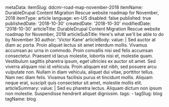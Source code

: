 metaData:
    itemSlug: ddcmr-road-map-november-2018
    itemName: DurableDrupal Content Migration Rescue website roadmap for November, 2018
    itemType: article
    language: en-US
    disabled: false
    published: true
    publishedDate: '2018-10-30'
    createdDate: '2018-10-30'
    modifiedDate: '2018-10-30'
articleTitle: DurableDrupal Content Migration Rescue website roadmap for November, 2018
articleSubTitle: Here's what we'll be able to do by November 30
author: 'Victor Kane'
articleBody:
    value: |
        Sed auctor at diam ac porta. Proin aliquet lectus sit amet interdum mollis. Vivamus accumsan ac urna in commodo. Proin convallis nisi sed felis accumsan consectetur. Praesent id lacus molestie, lobortis nisi et, molestie quam. Vestibulum sagittis pharetra ipsum, eget ultricies ex auctor sit amet. Sed viverra aliquam nisi id vehicula. Proin aliquam est nibh, sed posuere arcu vulputate non. Nullam in diam vehicula, aliquet dui vitae, porttitor tellus. Nam nec diam felis. Vivamus facilisis purus et tincidunt mollis. Aliquam neque erat, suscipit quis consectetur sit amet, molestie mollis elit.
articleSummary:
    value: |
        Sed eu pharetra lectus. Aliquam dictum non ipsum non molestie. Suspendisse hendrerit aliquet dignissim.
tags:
    - tagSlug: blog
      tagName: blog
